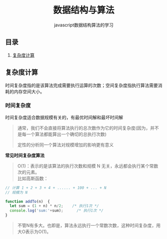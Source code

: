 <div align="center">
  <h1>数据结构与算法</h1>
  <p>javascript数据结构算法的学习</p>
</div>

## 目录

1. [复杂度计算](#复杂度计算)



## 复杂度计算

时间复杂度指的是该算法完成需要执行运算的次数；空间复杂度指执行算法需要消耗的内存空间大小。

### 时间复杂度

时间复杂度适合数据规模有关的，有最优时间解和最坏时间解

> 通常，我们不会直接将算法执行的总次数作为它的时间复杂度(因为，并不是每一个算法都能算出一个确切的总执行次数)
>
>定性的分析同一个算法对规模增加的影响更有意义

**常见时间复杂度算法**

>O(1)：表示的是该算法的执行次数和规模 N 无关，永远都会执行某个常数次的元素。<br>
>比如高斯函数：

```js
// 计算 1 + 2 + 3 + 4 + ...... + 100 + ... + N
// 规模为 N

function addTo(n)  {  
  let sum = (1 + n) * n/2;    /* 执行1次 */  
  console.log('sum:'+sum);      /* 执行1次 */  
}  
```
> 不管N有多大。也即是，算法永远执行一个常数次数，这种时间复杂度，用大O表示为O(1)。

